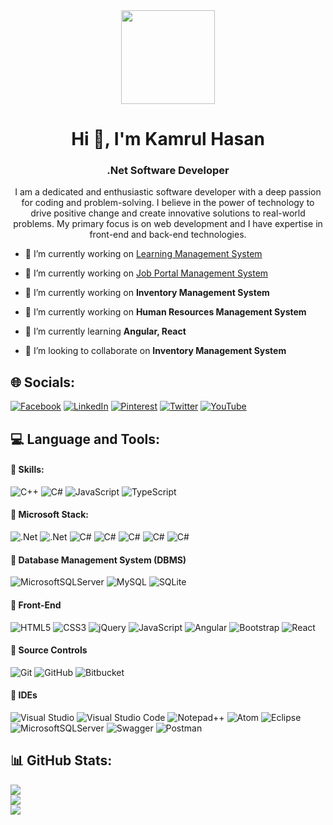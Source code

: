<div align="center">
  <img height="150" src="https://camo.githubusercontent.com/62da68eb62b1e5f175f7d1f0191dd89a653d7908feb22d37d4a0ab07365d6791/68747470733a2f2f6d656469612e67697068792e636f6d2f6d656469612f4d3967624264396e6244724f5475314d71782f67697068792e676966"  />
  

<h1 align="center">Hi 👋, I'm Kamrul Hasan</h1>
<h3 align="center">.Net Software Developer</h3>

<div aling="center">
I am a dedicated and enthusiastic software developer with a deep passion for coding and problem-solving. I believe in the power of technology to drive positive change and create innovative solutions to real-world problems. My primary focus is on web development and I have expertise in front-end and back-end technologies.

<div align="left">

- 🔭 I’m currently working on [Learning Management System](https://tsoftlms.com/)

- 🔭 I’m currently working on [Job Portal Management System](https://techjobbd.com/)

- 🔭 I’m currently working on **Inventory Management System**

- 🔭 I’m currently working on **Human Resources Management System**

- 🌱 I’m currently learning **Angular, React**

- 👯 I’m looking to collaborate on **Inventory Management System**



## 🌐 Socials:
[![Facebook](https://img.shields.io/badge/Facebook-%231877F2.svg?logo=Facebook&logoColor=white)](https://facebook.com/khpolashbd) 
[![LinkedIn](https://img.shields.io/badge/LinkedIn-%230077B5.svg?logo=linkedin&logoColor=white)](https://linkedin.com/in/khpolash) 
[![Pinterest](https://img.shields.io/badge/Pinterest-%23E60023.svg?logo=Pinterest&logoColor=white)](https://pinterest.com/khpolash) 
[![Twitter](https://img.shields.io/badge/Twitter-%231DA1F2.svg?logo=Twitter&logoColor=white)](https://twitter.com/khpolashbd) 
[![YouTube](https://img.shields.io/badge/YouTube-%23FF0000.svg?logo=YouTube&logoColor=white)](https://youtube.com/@khpolash) 

## 💻 Language and Tools:

#### 🔗 Skills:

![C++](https://img.shields.io/badge/c++-%2300599C.svg?style=for-the-badge&logo=c%2B%2B&logoColor=white)
![C#](https://img.shields.io/badge/c%23-%23239120.svg?style=for-the-badge&logo=c-sharp&logoColor=white)
![JavaScript](https://img.shields.io/badge/javascript-%23323330.svg?style=for-the-badge&logo=javascript&logoColor=%23F7DF1E) 
![TypeScript](https://img.shields.io/badge/typescript-%23007ACC.svg?style=for-the-badge&logo=typescript&logoColor=white) 

#### 🔗 Microsoft Stack:

![.Net](https://img.shields.io/badge/.NET6-5C2D91?style=for-the-badge&logo=.net&logoColor=white) 
![.Net](https://img.shields.io/badge/Microsoft.NET-5C2D91?style=for-the-badge&logo=.net&logoColor=white) 
![C#](https://img.shields.io/badge/NET6-23239120?style=for-the-badge&logo=c-sharp&logoColor=white)
![C#](https://img.shields.io/badge/Asp.Ne&nbsp;MVC&nbsp;5-5C2D91?style=for-the-badge&logo=c-sharp&logoColor=white)
![C#](https://img.shields.io/badge/Asp.Ne&nbsp;Core&nbsp;3.0-5C2D91?style=for-the-badge&logo=c-sharp&logoColor=white)
![C#](https://img.shields.io/badge/Asp.Ne&nbsp;Core&nbsp;6.0-5C2D91?style=for-the-badge&logo=c-sharp&logoColor=white)
![C#](https://img.shields.io/badge/Asp.Ne&nbsp;Core&nbsp;Web&nbsp;Api-5C2D91?style=for-the-badge&logo=c-sharp&logoColor=white)

#### 🔗 Database Management System (DBMS)

![MicrosoftSQLServer](https://img.shields.io/badge/Microsoft%20SQL%20Sever-CC2927?style=for-the-badge&logo=microsoft%20sql%20server&logoColor=white) 
![MySQL](https://img.shields.io/badge/mysql-%2300f.svg?style=for-the-badge&logo=mysql&logoColor=white) 
![SQLite](https://img.shields.io/badge/sqlite-%2307405e.svg?style=for-the-badge&logo=sqlite&logoColor=white)


#### 🔗 Front-End

![HTML5](https://img.shields.io/badge/html5-%23E34F26.svg?style=for-the-badge&logo=html5&logoColor=white)
![CSS3](https://img.shields.io/badge/css3-5C2D91.svg?style=for-the-badge&logo=css3&logoColor=white)
![jQuery](https://img.shields.io/badge/jquery-%230769AD.svg?style=for-the-badge&logo=jquery&logoColor=white) ![JavaScript](https://img.shields.io/badge/javascript-%23323330.svg?style=for-the-badge&logo=javascript&logoColor=%23F7DF1E)
![Angular](https://img.shields.io/badge/angular-%23DD0031.svg?style=for-the-badge&logo=angular&logoColor=white) 
![Bootstrap](https://img.shields.io/badge/bootstrap-%23563D7C.svg?style=for-the-badge&logo=bootstrap&logoColor=white) 
![React](https://img.shields.io/badge/react-%2320232a.svg?style=for-the-badge&logo=react&logoColor=%2361DAFB) 

#### 🔗 Source Controls

![Git](https://img.shields.io/badge/git-%23F05033.svg?style=for-the-badge&logo=git&logoColor=white)
![GitHub](https://img.shields.io/badge/github-%23121011.svg?style=for-the-badge&logo=github&logoColor=white)
![Bitbucket](https://img.shields.io/badge/bitbucket-%230047B3.svg?style=for-the-badge&logo=bitbucket&logoColor=white)

#### 🔗 IDEs

![Visual Studio](https://img.shields.io/badge/Visual%20Studio-5C2D91.svg?style=for-the-badge&logo=visual-studio&logoColor=white)
![Visual Studio Code](https://img.shields.io/badge/Visual%20Studio%20Code-0078d7.svg?style=for-the-badge&logo=visual-studio-code&logoColor=white)
![Notepad++](https://img.shields.io/badge/Notepad++-90E59A.svg?style=for-the-badge&logo=notepad%2b%2b&logoColor=black)
![Atom](https://img.shields.io/badge/Atom-%2366595C.svg?style=for-the-badge&logo=atom&logoColor=white)
![Eclipse](https://img.shields.io/badge/Eclipse-FE7A16.svg?style=for-the-badge&logo=Eclipse&logoColor=white)
![MicrosoftSQLServer](https://img.shields.io/badge/Microsoft%20SQL%20Server-CC2927?style=for-the-badge&logo=microsoft%20sql%20server&logoColor=white)
![Swagger](https://img.shields.io/badge/-Swagger-%23Clojure?style=for-the-badge&logo=swagger&logoColor=white)
![Postman](https://img.shields.io/badge/Postman-FF6C37?style=for-the-badge&logo=postman&logoColor=white)




## 📊 GitHub Stats:
![](https://github-readme-stats.vercel.app/api?username=khpolash&theme=default&hide_border=false&include_all_commits=false&count_private=false)<br/>
![](https://github-readme-streak-stats.herokuapp.com/?user=khpolash&theme=default&hide_border=false)<br/>
![](https://github-readme-stats.vercel.app/api/top-langs/?username=khpolash&theme=default&hide_border=false&include_all_commits=false&count_private=false&layout=compact)


<!-- Proudly created with GPRM ( https://gprm.itsvg.in ) -->

